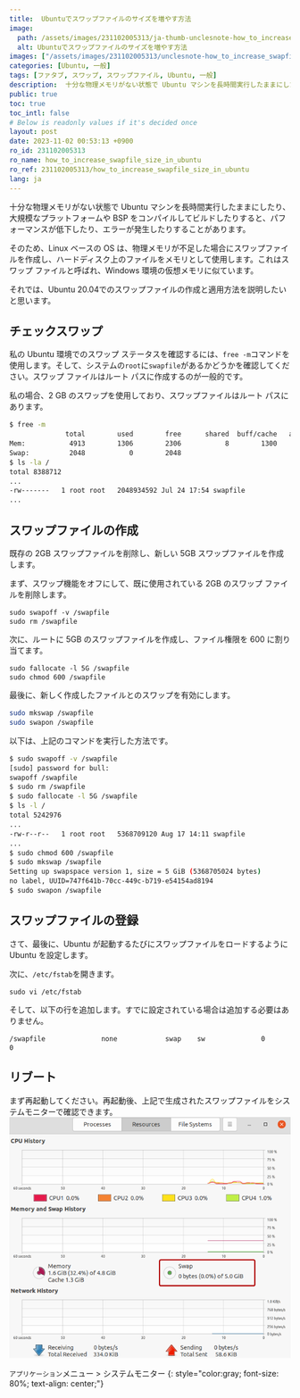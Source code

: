 ```yaml
---
title:  Ubuntuでスワップファイルのサイズを増やす方法
image:
  path: /assets/images/231102005313/ja-thumb-unclesnote-how_to_increase_swapfile_size_in_ubuntu.png
  alt: Ubuntuでスワップファイルのサイズを増やす方法
images: ["/assets/images/231102005313/unclesnote-how_to_increase_swapfile_size_in_ubuntu-applications_menu_system_monitor.png"]
categories: [Ubuntu, 一般]
tags: [ファタブ, スワップ, スワップファイル, Ubuntu, 一般]
description:  十分な物理メモリがない状態で Ubuntu マシンを長時間実行したままにしたり、大規模なプラットフォームや BSP をコンパイルして構築したりすると、パフォーマンスが低下したり、エラーが発生したりすることがあります。そのため、Linux ベースの OS は、物理メモリが不足した場合にスワップファイルを作成し、ハードデ
public: true
toc: true
toc_intl: false
# Below is readonly values if it's decided once
layout: post
date: 2023-11-02 00:53:13 +0900
ro_id: 231102005313
ro_name: how_to_increase_swapfile_size_in_ubuntu
ro_ref: 231102005313/how_to_increase_swapfile_size_in_ubuntu
lang: ja
---
```

十分な物理メモリがない状態で Ubuntu マシンを長時間実行したままにしたり、大規模なプラットフォームや BSP をコンパイルしてビルドしたりすると、パフォーマンスが低下したり、エラーが発生したりすることがあります。  

そのため、Linux ベースの OS は、物理メモリが不足した場合にスワップファイルを作成し、ハードディスク上のファイルをメモリとして使用します。これはスワップ ファイルと呼ばれ、Windows 環境の仮想メモリに似ています。  

それでは、Ubuntu 20.04でのスワップファイルの作成と適用方法を説明したいと思います。  
## チェックスワップ
私の Ubuntu 環境でのスワップ ステータスを確認するには、`free -m`コマンドを使用します。そして、システムの`root`に`swapfile`があるかどうかを確認してください。スワップ ファイルはルート パスに作成するのが一般的です。  

私の場合、2 GB のスワップを使用しており、スワップファイルはルート パスにあります。  

````bash
$ free -m
              total        used        free      shared  buff/cache   available
Mem:           4913        1306        2306           8        1300        3359
Swap:          2048           0        2048
$ ls -la /
total 8388712
...
-rw-------   1 root root   2048934592 Jul 24 17:54 swapfile
...
````
## スワップファイルの作成
既存の 2GB スワップファイルを削除し、新しい 5GB スワップファイルを作成します。  

まず、スワップ機能をオフにして、既に使用されている 2GB のスワップ ファイルを削除します。  

```shell
sudo swapoff -v /swapfile
sudo rm /swapfile
```
次に、ルートに 5GB のスワップファイルを作成し、ファイル権限を 600 に割り当てます。  

```shell
sudo fallocate -l 5G /swapfile
sudo chmod 600 /swapfile 
```
最後に、新しく作成したファイルとのスワップを有効にします。  

```bash
sudo mkswap /swapfile
sudo swapon /swapfile
```
以下は、上記のコマンドを実行した方法です。  

```bash
$ sudo swapoff -v /swapfile
[sudo] password for bull: 
swapoff /swapfile
$ sudo rm /swapfile
$ sudo fallocate -l 5G /swapfile
$ ls -l /
total 5242976
...
-rw-r--r--   1 root root   5368709120 Aug 17 14:11 swapfile
...
$ sudo chmod 600 /swapfile 
$ sudo mkswap /swapfile
Setting up swapspace version 1, size = 5 GiB (5368705024 bytes)
no label, UUID=747f641b-70cc-449c-b719-e54154ad8194
$ sudo swapon /swapfile
```
## スワップファイルの登録
さて、最後に、Ubuntu が起動するたびにスワップファイルをロードするように Ubuntu を設定します。  

次に、`/etc/fstab`を開きます。  

```shell
sudo vi /etc/fstab    
```
そして、以下の行を追加します。すでに設定されている場合は追加する必要はありません。  

```shell
/swapfile              none            swap    sw              0       0
```
## リブート
まず再起動してください。再起動後、上記で生成されたスワップファイルをシステムモニターで確認できます。  
![`アプリケーション`メニュー > システムモニター](/assets/images/231102005313/unclesnote-how_to_increase_swapfile_size_in_ubuntu-applications_menu_system_monitor.png)  

`アプリケーション`メニュー > システムモニター
{: style="color:gray; font-size: 80%; text-align: center;"}

